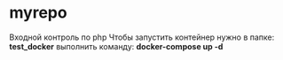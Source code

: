# myrepo
Входной контроль по php
Чтобы запустить контейнер нужно в папке: **test_docker**
выполнить команду: **docker-compose up -d**
